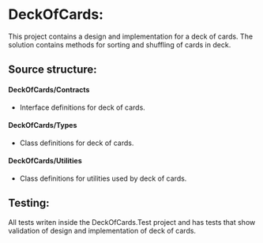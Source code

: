 # DeckOfCards:
This project contains a design and implementation for a deck of cards. The solution contains methods for sorting and shuffling of cards in deck. 

## Source structure:
#### DeckOfCards/Contracts
- Interface definitions for deck of cards.

#### DeckOfCards/Types
- Class definitions for deck of cards.

#### DeckOfCards/Utilities
- Class definitions for utilities used by deck of cards.
 
## Testing:
All tests writen inside the DeckOfCards.Test project and has tests that show validation of design and implementation of deck of cards.